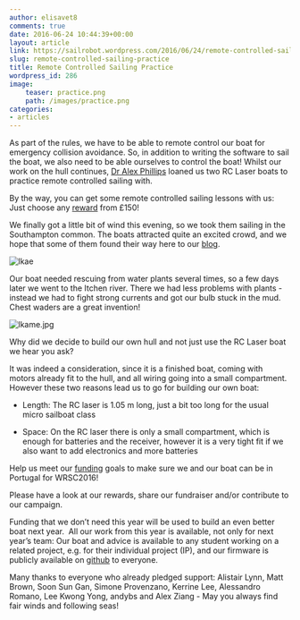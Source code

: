 ```yaml
---
author: elisavet8
comments: true
date: 2016-06-24 10:44:39+00:00
layout: article
link: https://sailrobot.wordpress.com/2016/06/24/remote-controlled-sailing-practice/
slug: remote-controlled-sailing-practice
title: Remote Controlled Sailing Practice
wordpress_id: 286
image:
    teaser: practice.png
    path: /images/practice.png
categories:
- articles
---
```


As part of the rules, we have to be able to remote control our boat for emergency collision avoidance. So, in addition to writing the software to sail the boat, we also need to be able ourselves to control the boat! Whilst our work on the hull continues, [Dr Alex Phillips](https://noc.ac.uk/people/abp) loaned us two RC Laser boats to practice remote controlled sailing with.

By the way, you can get some remote controlled sailing lessons with us: Just choose any [reward](https://southampton.hubbub.net/p/sailrobot/) from £150!

We finally got a little bit of wind this evening, so we took them sailing in the Southampton common. The boats attracted quite an excited crowd, and we hope that some of them found their way here to our [blog](https://sailrobot.wordpress.com/news/).

![lkae](https://sailrobot.files.wordpress.com/2016/06/lkae.jpg)

Our boat needed rescuing from water plants several times, so a few days later we went to the Itchen river. There we had less problems with plants - instead we had to fight strong currents and got our bulb stuck in the mud. Chest waders are a great invention!

![lkame.jpg](https://sailrobot.files.wordpress.com/2016/06/lkame.jpg)

Why did we decide to build our own hull and not just use the RC Laser boat we hear you ask?

It was indeed a consideration, since it is a finished boat, coming with motors already fit to the hull, and all wiring going into a small compartment. However these two reasons lead us to go for building our own boat:




  * Length: The RC laser is 1.05 m long, just a bit too long for the usual micro sailboat class




  * Space: On the RC laser there is only a small compartment, which is enough for batteries and the receiver, however it is a very tight fit if we also want to add electronics and more batteries




Help us meet our [funding](https://southampton.hubbub.net/p/sailrobot/) goals to make sure we and our boat can be in Portugal for WRSC2016!

Please have a look at our rewards, share our fundraiser and/or contribute to our campaign.

Funding that we don’t need this year will be used to build an even better boat next year.  All our work from this year is available, not only for next year’s team: Our boat and advice is available to any student working on a related project, e.g. for their individual project (IP), and our firmware is publicly available on [github](https://github.com/Maritime-Robotics-Student-Society/sailing-robot) to everyone.

Many thanks to everyone who already pledged support: Alistair Lynn, Matt Brown, Soon Sun Gan, Simone Provenzano, Kerrine Lee, Alessandro Romano, Lee Kwong Yong, andybs and Alex Ziang -
May you always find fair winds and following seas!
